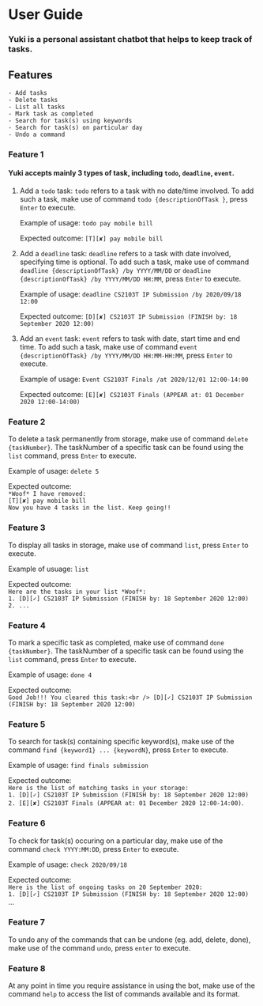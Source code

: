 # User Guide
### Yuki is a personal assistant chatbot that helps to keep track of tasks.

## Features 
    - Add tasks
    - Delete tasks
    - List all tasks
    - Mark task as completed
    - Search for task(s) using keywords
    - Search for task(s) on particular day
    - Undo a command
    
### Feature 1 
#### Yuki accepts mainly 3 types of task, including `todo`, `deadline`, `event`.

1. Add a `todo` task:
`todo` refers to a task with no date/time involved. To add such a task, make use of command `todo {descriptionOfTask
}`, press `Enter` to execute.
                                                                                                                              
    Example of usage: `todo pay mobile bill`                 
    
    Expected outcome: `[T][✘] pay mobile bill`

2. Add a `deadline` task:
`deadline` refers to a task with date involved, specifying time is optional. To add such a task, make use of command  `deadline {descriptionOfTask} /by YYYY/MM/DD` or  `deadline {descriptionOfTask} /by YYYY/MM/DD HH:MM`, press `Enter` to execute. 

    Example of usage: `deadline CS2103T IP Submission /by 2020/09/18 12:00`
    
    Expected outcome: `[D][✘] CS2103T IP Submission (FINISH by: 18 September 2020 12:00)`

3. Add an `event` task:
`event` refers to task with date, start time and end time. To add such a task, make use of command `event {descriptionOfTask} /by YYYY/MM/DD HH:MM-HH:MM`, press `Enter` to execute.

    Example of usage: `Event CS2103T Finals /at 2020/12/01 12:00-14:00`

    Expected outcome: `[E][✘] CS2103T Finals (APPEAR at: 01 December 2020 12:00-14:00)`

### Feature 2
To delete a task permanently from storage, make use of command `delete {taskNumber}`. The taskNumber of a specific task can be found using the `list` command, press `Enter` to execute.

Example of usage: `delete 5`

Expected outcome:<br />
`*Woof* I have removed:`<br />
`[T][✘] pay mobile bill`<br />
`Now you have 4 tasks in the list. Keep going!!`

### Feature 3
To display all tasks in storage, make use of command  `list`, press `Enter` to execute.

Example of usuage:
`list`

Expected outcome:<br />
`Here are the tasks in your list *Woof*:`<br />
`1. [D][✓] CS2103T IP Submission (FINISH by: 18 September 2020 12:00)`<br />
`2. ... `

### Feature 4 
To mark a specific task as completed, make use of command `done {taskNumber}`. The taskNumber of a specific task can be found using the `list` command, press `Enter` to execute.

Example of usage:
`done 4`

Expected outcome: <br />
``Good Job!!! You cleared this task:<br />
[D][✓] CS2103T IP Submission (FINISH by: 18 September 2020 12:00)``

### Feature 5
To search for task(s) containing specific keyword(s), make use of the command `find {keyword1} ... {keywordN}`, press `Enter` to execute.

Example of usage:
`find finals submission`

Expected outcome: <br />
`Here is the list of matching tasks in your storage:`<br />
`1. [D][✓] CS2103T IP Submission (FINISH by: 18 September 2020 12:00)`<br />
`2. [E][✘] CS2103T Finals (APPEAR at: 01 December 2020 12:00-14:00)`.

### Feature 6
To check for task(s) occuring on a particular day, make use of the command `check YYYY:MM:DD`, press `Enter` to execute.

Example of usage:
`check 2020/09/18`

Expected outcome: <br />
`Here is the list of ongoing tasks on 20 September 2020:`<br />
`1. [D][✓] CS2103T IP Submission (FINISH by: 18 September 2020 12:00)`<br />
...

### Feature 7
To undo any of the commands that can be undone (eg. add, delete, done), make use of the command `undo`, press `enter` to execute.

### Feature 8
At any point in time you require assistance in using the bot, make use of the command `help` to access the list of commands available and its format. 
